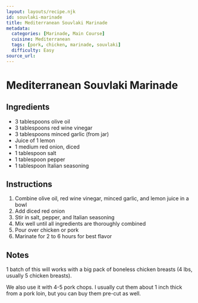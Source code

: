 ```yaml
---
layout: layouts/recipe.njk
id: souvlaki-marinade
title: Mediterranean Souvlaki Marinade
metadata:
  categories: [Marinade, Main Course]
  cuisine: Mediterranean
  tags: [pork, chicken, marinade, souvlaki]
  difficulty: Easy
source_url: 
---
```


# Mediterranean Souvlaki Marinade

## Ingredients

- 3 tablespoons olive oil
- 3 tablespoons red wine vinegar
- 3 tablespoons minced garlic (from jar)
- Juice of 1 lemon
- 1 medium red onion, diced
- 1 tablespoon salt
- 1 tablespoon pepper
- 1 tablespoon Italian seasoning

## Instructions

1. Combine olive oil, red wine vinegar, minced garlic, and lemon juice in a bowl
2. Add diced red onion
3. Stir in salt, pepper, and Italian seasoning
4. Mix well until all ingredients are thoroughly combined
5. Pour over chicken or pork
6. Marinate for 2 to 6 hours for best flavor

## Notes
1 batch of this will works with a big pack of boneless chicken breasts (4 lbs, usually 5 chicken breasts).

We also use it with 4-5 pork chops. I usually cut them about 1 inch thick from a pork loin, but you can buy them pre-cut as well.
